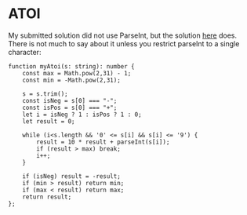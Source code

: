 # ATOI
My submitted solution did not use ParseInt, but the solution [here](./atoi.js) does.
There is not much to say about it unless you restrict parseInt to a single character:

```
function myAtoi(s: string): number {
    const max = Math.pow(2,31) - 1;
    const min = -Math.pow(2,31);

    s = s.trim();
    const isNeg = s[0] === "-";
    const isPos = s[0] === "+";
    let i = isNeg ? 1 : isPos ? 1 : 0;
    let result = 0;

    while (i<s.length && '0' <= s[i] && s[i] <= '9') {
        result = 10 * result + parseInt(s[i]);
        if (result > max) break;
        i++;
    }
      
    if (isNeg) result = -result;
    if (min > result) return min;
    if (max < result) return max;
    return result;
};
```